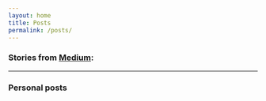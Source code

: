 ```yaml
---
layout: home
title: Posts
permalink: /posts/
---
```



### Stories from [Medium](https://medium.com/@diogoaguiam):

<script src="//rss.bloople.net/?url=https%3A%2F%2Fmedium.com%2Ffeed%2F%40diogoaguiam&showtitle=false&type=js"></script>

---


### Personal posts